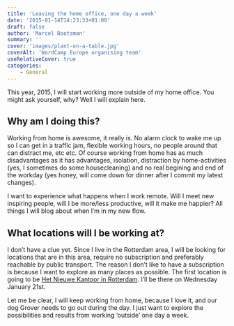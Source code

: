 ```yaml
---
title: 'Leaving the home office, one day a week'
date: '2015-01-14T14:23:33+01:00'
draft: false
author: 'Marcel Bootsman'
summary: ''
cover: 'images/plant-on-a-table.jpg'
coverAlt: 'WordCamp Europe organising team'
useRelativeCover: true
categories:
    - General
---
```

This year, 2015, I will start working more outside of my home office. You might ask yourself, why? Well I will explain here.

Why am I doing this?
--------------------

Working from home is awesome, it really is. No alarm clock to wake me up so I can get in a traffic jam, flexible working hours, no people around that can distract me, etc etc. Of course working from home has as much disadvantages as it has advantages, isolation, distraction by home-activities (yes, I sometimes do some housecleaning) and no real begining and end of the workday (yes honey, will come down for dinner after I commit my latest changes).

I want to experience what happens when I work remote. Will I meet new inspiring people, will I be more/less productive, will it make me happier? All things I will blog about when I’m in my new flow.

What locations will I be working at?
------------------------------------

I don’t have a clue yet. Since I live in the Rotterdam area, I will be looking for locations that are in this area, require no subscription and preferably reachable by public transport. The reason I don’t like to have a subscription is because I want to explore as many places as possible. The first location is going to be [Het Nieuwe Kantoor in Rotterdam](https://www.hnk.nl/locaties/rotterdam-scheepvaartkwartier/). I’ll be there on Wednesday January 21st.

Let me be clear, I will keep working from home, because I love it, and our dog Grover needs to go out during the day. I just want to explore the possibilities and results from working ‘outside’ one day a week.